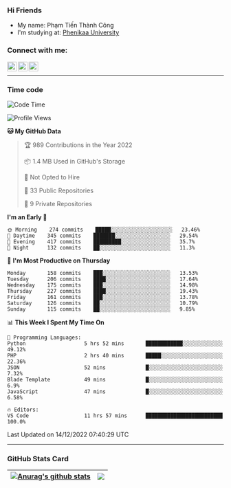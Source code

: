 ### Hi Friends

- My name: Phạm Tiến Thành Công
- I'm studying at: [Phenikaa University]


### Connect with me:
[<img align="left" alt="PhamTienThanhCong | Facebook" width="22px" src="https://upload.wikimedia.org/wikipedia/commons/thumb/1/16/Facebook-icon-1.png/640px-Facebook-icon-1.png" />][facebook]
[<img align="left" alt="PhamTienThanhCong | Zalo" width="22px" src="https://www.anphatpc.com.vn/template/anphat_2020v2/images/icon-zalo.jpg" />][zalo]
[<img align="left" alt="PhamTienThanhCong | LinkedIn" width="22px" src="https://cdn3.iconfinder.com/data/icons/inficons/512/linkedin.png" />][linkedin]

<br />

---

### Time code

<!--START_SECTION:waka-->
![Code Time](http://img.shields.io/badge/Code%20Time-804%20hrs%2040%20mins-blue)

![Profile Views](http://img.shields.io/badge/Profile%20Views-20-blue)

**🐱 My GitHub Data** 

> 🏆 989 Contributions in the Year 2022
 > 
> 📦 1.4 MB Used in GitHub's Storage 
 > 
> 🚫 Not Opted to Hire
 > 
> 📜 33 Public Repositories 
 > 
> 🔑 9 Private Repositories  
 > 
**I'm an Early 🐤** 

```text
🌞 Morning    274 commits    █████░░░░░░░░░░░░░░░░░░░░   23.46% 
🌆 Daytime    345 commits    ███████░░░░░░░░░░░░░░░░░░   29.54% 
🌃 Evening    417 commits    █████████░░░░░░░░░░░░░░░░   35.7% 
🌙 Night      132 commits    ██░░░░░░░░░░░░░░░░░░░░░░░   11.3%

```
📅 **I'm Most Productive on Thursday** 

```text
Monday       158 commits    ███░░░░░░░░░░░░░░░░░░░░░░   13.53% 
Tuesday      206 commits    ████░░░░░░░░░░░░░░░░░░░░░   17.64% 
Wednesday    175 commits    ███░░░░░░░░░░░░░░░░░░░░░░   14.98% 
Thursday     227 commits    ████░░░░░░░░░░░░░░░░░░░░░   19.43% 
Friday       161 commits    ███░░░░░░░░░░░░░░░░░░░░░░   13.78% 
Saturday     126 commits    ██░░░░░░░░░░░░░░░░░░░░░░░   10.79% 
Sunday       115 commits    ██░░░░░░░░░░░░░░░░░░░░░░░   9.85%

```


📊 **This Week I Spent My Time On** 

```text
💬 Programming Languages: 
Python                   5 hrs 52 mins       ████████████░░░░░░░░░░░░░   49.12% 
PHP                      2 hrs 40 mins       █████░░░░░░░░░░░░░░░░░░░░   22.36% 
JSON                     52 mins             █░░░░░░░░░░░░░░░░░░░░░░░░   7.32% 
Blade Template           49 mins             █░░░░░░░░░░░░░░░░░░░░░░░░   6.9% 
JavaScript               47 mins             █░░░░░░░░░░░░░░░░░░░░░░░░   6.58%

🔥 Editors: 
VS Code                  11 hrs 57 mins      █████████████████████████   100.0%

```


 Last Updated on 14/12/2022 07:40:29 UTC
<!--END_SECTION:waka-->

---

### GitHub Stats Card

| <a href="https://github.com/phamtienthanhcong"><img align="center" src="https://github-readme-stats.vercel.app/api?username=PhamTienThanhCong&show_icons=true&include_all_commits=true&theme=buefy&hide_border=true&theme=ocean_dark" alt="Anurag's github stats" /></a> | <a href="https://github.com/phamtienthanhcong"><img align="center" src="https://github-readme-stats.vercel.app/api/top-langs/?username=PhamTienThanhCong&layout=compact&theme=buefy&hide_border=true&theme=ocean_dark" /></a> |
| ------------- | ------------- |

[Phenikaa University]: https://phenikaa-uni.edu.vn/vi
[facebook]: https://www.facebook.com/phamtienthanhcong
[linkedin]: https://linkedin.com/in/phamtienthanhcong
[zalo]: https://zalo.me/0396396332
[tiktok]: https://www.tiktok.com/@phamtienthanhcong
[web]: https://github.com/PhamTienThanhCong/web_dev
[min project]: https://github.com/PhamTienThanhCong/Project-Of-Web
[c and cpp]: https://github.com/PhamTienThanhCong/Code_C_and_Cpro
[python]: https://github.com/PhamTienThanhCong/Python_beginer
